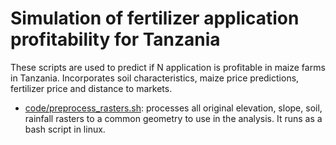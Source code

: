 # Simulation of fertilizer application profitability for Tanzania

These scripts are used to predict if N application is profitable in maize farms in Tanzania. Incorporates soil characteristics, maize price predictions, fertilizer price and distance to markets.

* [code/preprocess_rasters.sh](code/preprocess_rasters.sh): processes all original elevation, slope, soil, rainfall rasters to a common geometry to use in the analysis. It runs as a bash script in linux.
